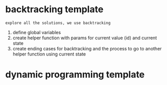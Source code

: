 # backtracking template

```
explore all the solutions, we use backtracking
```

1. define global variables
2. create helper function with params for current value (id) and current state
3. create ending cases for backtracking and the process to go to another helper function using current state

# dynamic programming template
